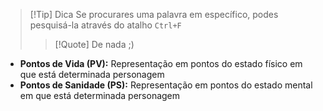 >[!Tip] Dica
>Se procurares uma palavra em específico, podes pesquisá-la através do atalho `Ctrl+F`
>>[!Quote] De nada ;)

- **Pontos de Vida (PV):** Representação em pontos do estado físico em que está determinada personagem
- **Pontos de Sanidade (PS):** Representação em pontos do estado mental em que está determinada personagem